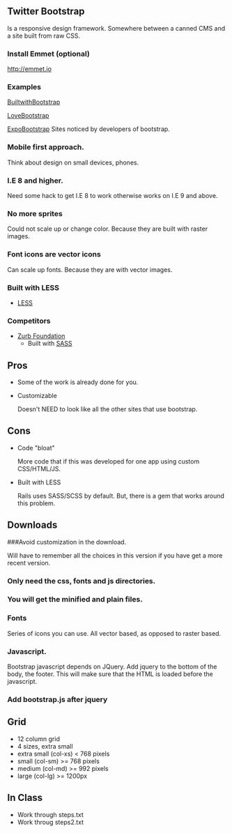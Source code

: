 ## Twitter Bootstrap
Is a responsive design framework.
  Somewhere between a canned CMS and a site built from raw CSS.

### Install Emmet (optional)
  
  http://emmet.io
  
### Examples
[BuiltwithBootstrap](http://builtwithbootstrap.com)

[LoveBootstrap](http://lovebootstrap.com)

[ExpoBootstrap](http://expo.bootstrap.com)
Sites noticed by developers of bootstrap.

### Mobile first approach.
  Think about design on small devices, phones.

### I.E 8 and higher.
  Need some hack to get I.E 8 to work otherwise works on I.E 9 and above.

### No more sprites
  Could not scale up or change color. Because they are built with raster images.

### Font icons are vector icons
  Can scale up fonts. Because they are with vector images.
  
### Built with LESS
* [LESS](http://www.lesscss.org/)

### Competitors
* [Zurb Foundation](http://foundation.zurb.com/)
	* Built with [SASS](http://sass-lang.com/guide)


## Pros
* Some of the work is already done for you.
* Customizable

	Doesn't NEED to look like all the other sites that use bootstrap.

## Cons
* Code "bloat"
   
   More code that if this was developed for one app using  custom CSS/HTML/JS.

* Built with LESS
   
   Rails uses SASS/SCSS by default. But, there is a gem that works around this problem.

## Downloads

###Avoid customization in the download.
  
  Will have to remember all the choices in this version if you have get a more
  recent version.

### Only need the css, fonts and js directories.
  
### You will get the minified and plain files.

### Fonts
   Series of icons you can use. All vector based, as opposed to raster based.

### Javascript.
Bootstrap javascript depends on JQuery. Add jquery to the bottom of the body, the footer.
   This will make sure that the HTML is loaded before the javascript.

### Add bootstrap.js after jquery

## Grid
* 12 column grid
* 4 sizes, extra small
* extra small (col-xs) < 768 pixels
* small (col-sm) >= 768 pixels
* medium (col-md) >= 992 pixels
* large (col-lg) >= 1200px


## In Class
* Work through steps.txt
* Work throug steps2.txt
